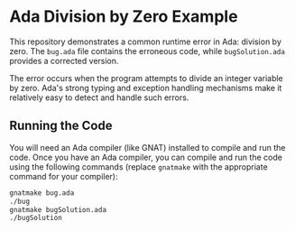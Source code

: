 # Ada Division by Zero Example

This repository demonstrates a common runtime error in Ada: division by zero.  The `bug.ada` file contains the erroneous code, while `bugSolution.ada` provides a corrected version.

The error occurs when the program attempts to divide an integer variable by zero.  Ada's strong typing and exception handling mechanisms make it relatively easy to detect and handle such errors.

## Running the Code

You will need an Ada compiler (like GNAT) installed to compile and run the code.  Once you have an Ada compiler, you can compile and run the code using the following commands (replace `gnatmake` with the appropriate command for your compiler):

```bash
gnatmake bug.ada
./bug
gnatmake bugSolution.ada
./bugSolution
```